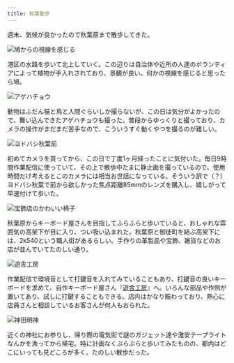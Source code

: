 ```yaml
---
title: 秋葉散歩
---
```

週末、気候が良かったので秋葉原まで散歩してきた。

![](https://lh6.googleusercontent.com/uRdM6yIQcHKrUyVa_TsLlKniF42NXob0Ulvfc9kAAdpZKEQQNRToVrbq_pYJeclzwmledqbN0_kuriQ00tssZ4T_EUvv4_33_MRkcqkURLkMNPMyUFSJBRXhfKkesOnWbg6wHzolBPZoRG3KF8r9_LueADbZv0SQyTtpxx7hNXwwpTMKWrpcoVpFSYB81g "鳩からの視線を感じる")

港区の水路を歩いて北上していく。この辺りは自治体や近所の人達のボランティアによって植物が手入れされており、景観が良い。何かの視線を感じると思ったら鳩。

![](https://lh4.googleusercontent.com/CIqivb7Agdnrs5YoCjTbC_5bNJ-WYkAPcwRo-MRnM9q3u5qJCLbihXuYYnR6IOr1vLQA_tbR-vLoMdQajgYQV3jXBkTMTmRfiLkWFU3_Lnk-WA-PdRMiWqY3FQDwhd0gD1qHrlfdEbXTIY1uZ8w02UsMoqsR3nrNwICb4QrHgsqNrEKDFgopqFKH7cKAIw "アゲハチョウ")

動物はふだん猫と鳥と人間ぐらいしか撮らないが、この日は気分がよかったので、舞い込んできたアゲハチョウも撮った。普段からゆっくりと撮っており、カメラの操作がまだまだ苦手なので、こういうすぐ動くやつを撮るのが難しい。

![](https://lh4.googleusercontent.com/l8Raz-n3F7LuVJ_QyUd3Ykr8EislCMzE5FiRN9ZemroCuJd3Glvl8zhSDLbrehmMFlgCRZAXBGFeQZSeQjM4jTiaF1Im1bsYBjRbWco_3fdG8P1dC4k0H0cLUxX7oi07sWK5SUpq0wvO84u9gpg0YYJftkhwML7Ddy6MY9znW3KFh4RADZShJhOUa1vIlw "ヨドバシ秋葉前")

初めてカメラを買ってから、この日で丁度1ヶ月経ったことに気付いた。毎日9時間作業配信に使っていて、その上で散歩中たまに静止画を撮っているので、使用時間だけ考えるとこのカメラには相当お世話になっている。そういう訳で（？）ヨドバシ秋葉で前から欲しかった焦点距離85mmのレンズを購入し、嬉しがって早速付けて歩いた。

![](https://lh5.googleusercontent.com/Fi3gz3aOwMgXzIPOOdq9_XT49S-hFeNO6eWezPaE30kpzhx0bBCWpJE2qUPOl6-rEFAFTs1oKnfY_NAWs36MBUcZukJeIZqbQt8wBMncuQDhUkcQPBQBi9nnmJzxBux0m16Sq0-GIeg1f2_ZdoFicBRM3JdMVHS09U_STp4jQcb-QUVotqxuRYeeI9ghzg "宝飾店のかわいい椅子")

秋葉原からキーボード屋さんを目指してふらふらと歩いていると、おしゃれな雰囲気の高架下が目に入り、つい吸い込まれた。秋葉原と御徒町を結ぶ高架下には、2k540という職人街があるらしい。手作りの革製品や宝飾、雑貨などのお店が並んでいてたのしい通り。

![](https://lh4.googleusercontent.com/aHsu3uvvn288WISQqCmiZP_i7tFpOETSOIXaGF8GJbGgHwsUSRO2FwSeL23ZwQOwAROMEgjkTitAYNzCnOzSnWzJU_Ye11CQR8xopGdb4FIS8jxbPbMQaOBS_BzX0w9uXzg2aIjiLvjQRKrp-Qwo2RtXX_SZf_n6BnMpZg_zSQRJhyyLhnO4j8M6NjM2eQ "遊舎工房")

作業配信で環境音として打鍵音を入れてみていることもあり、打鍵音の良いキーボードを求めて、自作キーボード屋さん『[遊舎工房](https://yushakobo.jp/)』へ。いろんな部品や作例が置いてあり、試しに打鍵することもできる。店内はかなり賑わっており、熱心に店員さんと相談しているお客さんが何人もおられた。

![](https://lh6.googleusercontent.com/H_fgapGnyZs7kgSsPZ6hDPCDj2KMOFOU6nLMLr3Yfy7j-AQtNQInL3G9ogQBJbyTPJpbHeojlmTmGaQuQK65Ktpjc7r545lPx3z0LBx-whLCyN7Hl11YgioHKtQDpynTdRg1-tKCOKyREDpsiLM99fDl-QnXqERtHBr2c7o0POBO91rYBnskr7y3GA10GQ "神田明神")

近くの神社にお参りし、帰り際の電気街で謎のガジェット達や激安テープライトなんかを漁ってから帰宅。特に計画なくぶらぶらと歩いてみたものの、都内はどこにいっても見どころが多く、たのしい散歩だった。
